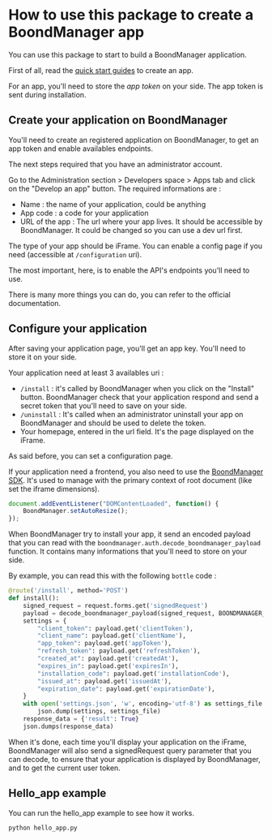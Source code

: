 # How to use this package to create a BoondManager app

You can use this package to start to build a BoondManager application.

First of all, read the [quick start guides](https://support.boondmanager.com/hc/fr/articles/360027681152-Quick-start-Guides) to create an app.

For an app, you'll need to store the _app token_ on your side. The app token is sent during installation.

## Create your application on BoondManager

You'll need to create an registered application on BoondManager, to get an app token and enable availables endpoints.

The next steps required that you have an administrator account.

Go to the Administration section > Developers space > Apps tab and click on the "Develop an app" button. The required informations are :

* Name : the name of your application, could be anything
* App code : a code for your application
* URL of the app : The url where your app lives. It should be accessible by BoondManager. It could be changed so you can use a dev url first.

The type of your app should be iFrame. You can enable a config page if you need (accessible at `/configuration` uri).

The most important, here, is to enable the API's endpoints you'll need to use.

There is many more things you can do, you can refer to the official documentation.

## Configure your application

After saving your application page, you'll get an app key. You'll need to store it on your side.

Your application need at least 3 availables uri :

* `/install` : it's called by BoondManager when you click on the "Install" button. BoondManager check that your application respond and send a secret token that you'll need to save on your side.
* `/uninstall` : It's called when an administrator uninstall your app on BoondManager and should be used to delete the token.
* Your homepage, entered in the url field. It's the page displayed on the iFrame.

As said before, you can set a configuration page.

If your application need a frontend, you also need to use the [BoondManager SDK](https://ui.boondmanager.com/sdk/boondmanager.js). It's used to manage with the primary context of root document (like set the iframe dimensions).

```javascript
document.addEventListener("DOMContentLoaded", function() {
    BoondManager.setAutoResize();
});
```

When BoondManager try to install your app, it send an encoded payload that you can read with the `boondmanager.auth.decode_boondmanager_payload` function. It contains many informations that you'll need to store on your side.

By example, you can read this with the following `bottle` code :

```python
@route('/install', method='POST')
def install():
    signed_request = request.forms.get('signedRequest')
    payload = decode_boondmanager_payload(signed_request, BOONDMANAGER_APP_KEY)
    settings = {
        "client_token": payload.get('clientToken'),
        "client_name": payload.get('clientName'),
        "app_token": payload.get('appToken'),
        "refresh_token": payload.get('refreshToken'),
        "created_at": payload.get('createdAt'),
        "expires_in": payload.get('expiresIn'),
        "installation_code": payload.get('installationCode'),
        "issued_at": payload.get('issuedAt'),
        "expiration_date": payload.get('expirationDate'),
    }
    with open('settings.json', 'w', encoding='utf-8') as settings_file:
        json.dump(settings, settings_file)
    response_data = {'result': True}
    json.dumps(response_data)
```

When it's done, each time you'll display your application on the iFrame, BoondManager will also send a signedRequest query parameter that you can decode, to ensure that your application is displayed by BoondManager, and to get the current user token.

## Hello_app example

You can run the hello_app example to see how it works.

```bash
python hello_app.py
```
